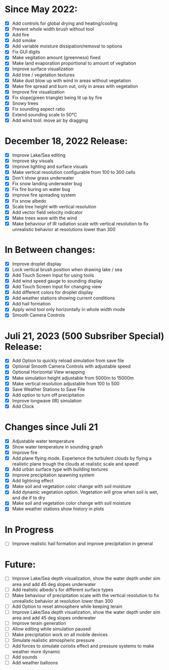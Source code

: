 # Since May 2022:
- [x] Add controls for global drying and heating/cooling
- [x] Prevent whole width brush without tool
- [x] Add fire
- [x] Add smoke
- [x] Add variable moisture dissipation/removal to options
- [x] Fix GUI digits
- [x] Make vegitation amount (greenness) fixed
- [x] Make land evaporation proportional to amount of vegitation
- [x] Improve surface visualization
- [x] Add tree / vegetation textures
- [x] Make dust blow up with wind in areas without vegetation
- [x] Make fire spread and burn out, only in areas with vegetation
- [x] Improve fire visualization
- [x] Fix slope(green triangle) being lit up by fire
- [x] Snowy trees
- [x] Fix sounding aspect ratio
- [x] Extend sounding scale to 50°C
- [X] Add wind tool: move air by dragging

# December 18, 2022 Release:
- [x] Improve Lake/Sea editing
- [x] Improve sky visuals
- [x] Improve lighting and surface visuals
- [x] Make vertical resolution configurable from 100 to 300 cells
- [x] Don't show grass underwater
- [x] Fix snow landing underwater bug
- [x] Fix fire buring on water bug
- [x] Improve fire spreading system
- [x] Fix snow albedo
- [x] Scale tree height with vertical resolution
- [x] Add vector field velocity indicator
- [x] Make trees wave with the wind
- [x] Make behaviour of IR radiation scale with vertical resolution to fix unrealistic behavior at resolutions lower than 300

# In Between changes:
- [x] Improve droplet display
- [x] Lock vertical brush position when drawing lake / sea
- [x] Add Touch Screen Input for using tools
- [x] Add wind speed gauge to sounding display
- [x] Add Touch Screen Input for changing view
- [x] Add different colors for droplet display
- [x] Add weather stations showing current conditions
- [x] Add hail formation
- [x] Apply wind tool only horizontally in whole width mode
- [X] Smooth Camera Controls

# Juli 21, 2023 (500 Subsriber Special) Release:
- [x] Add Option to quickly reload simulation from save file
- [x] Optional Smooth Camera Controls with adjustable speed
- [x] Optional Horizontal View wrapping
- [x] Make simulation height adjustable from 5000m to 15000m
- [x] Make vertical resolution adjustable from 100 to 500
- [x] Save Weather Stations to Save File
- [x] Add option to turn off precipitation
- [x] Improve longwave (IR) simulation
- [x] Add Clock

# Changes since Juli 21
- [x] Adjustable water temperature
- [x] Show water temperature in sounding graph
- [x] Improve fire
- [x] Add plane flying mode. Experience the turbulent clouds by flying a realistic plane trough the clouds at realistic scale and speed!
- [x] Add urban surface type with building textures
- [x] Improve precipitation spawning system
- [x] Add lightning effect
- [x] Make soil and vegetation color change with soil moisture
- [x] Add dynamic vegetation option. Vegetation will grow when soil is wet, and die if to dry
- [x] Make soil and vegetation color change with soil moisture
- [x] Make weather stations show history in plots

# In Progress
- [ ] Improve realistic hail formation and improve precipitation in general

# Future:
- [ ] Improve Lake/Sea depth visualization, show the water depth under sim area and add 45 deg slopes underwater
- [ ] Add realistic albedo's for different surface types
- [ ] Make behaviour of precipitation scale with the vertical resolution to fix unrealistic behavior at resolution lower than 300
- [ ] Add Option to reset atmosphere while keeping terain
- [ ] Improve Lake/Sea depth visualization, show the water depth under sim area and add 45 deg slopes underwater
- [ ] Improve terain generation
- [ ] Allow editing while simulation paused
- [ ] Make precipitation work on all mobile devices
- [ ] Simulate realistic atmospheric pressure
- [ ] Add forces to simulate coriolis effect and pressure systems to make weather more dynamic
- [ ] Add sounds
- [ ] Add weather balloons
